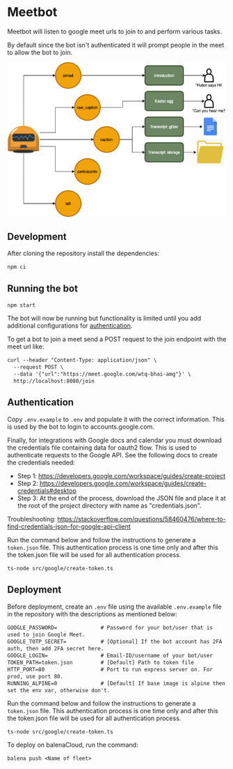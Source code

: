 # Meetbot 

Meetbot will listen to google meet urls to join to and perform various tasks.

By default since the bot isn't authenticated it will prompt people in the meet to allow the bot to join.

![](img/diagram.drawio.png)

## Development

After cloning the repository install the dependencies:

```
npm ci
```

## Running the bot 

```
npm start
```

The bot will now be running but functionality is limited until you add additional configurations for [authentication](#authentication).

To get a bot to join a meet send a POST request to the join endpoint with the meet url like:

```
curl --header "Content-Type: application/json" \
  --request POST \
  --data '{"url":"https://meet.google.com/wtq-bhai-amg"}' \
  http://localhost:8080/join
```

## Authentication

Copy `.env.example` to `.env` and populate it with the correct information. This is used by the bot to login to accounts.google.com.

Finally, for integrations with Google docs and calendar you must download the credentials file containing data for oauth2 flow. This is used to authenticate requests to the Google API. See the following docs to create the credentials needed:

- Step 1: https://developers.google.com/workspace/guides/create-project
- Step 2: https://developers.google.com/workspace/guides/create-credentials#desktop
- Step 3: At the end of the process, download the JSON file and place it at the root of the project directory with name as "credentials.json".

Troubleshooting: https://stackoverflow.com/questions/58460476/where-to-find-credentials-json-for-google-api-client

Run the command below and follow the instructions to generate a `token.json` file. This authentication process is one time only and after this the token.json file will be used for all authentication process. 

```
ts-node src/google/create-token.ts
```

## Deployment

Before deployment, create an `.env` file using the available `.env.example` file in the repository with the descriptions as mentioned below:

```
GOOGLE_PASSWORD=              # Password for your bot/user that is used to join Google Meet. 
GOOGLE_TOTP_SECRET=           # [Optional] If the bot account has 2FA auth, then add 2FA secret here.
GOOGLE_LOGIN=                 # Email-ID/username of your bot/user
TOKEN_PATH=token.json         # [Default] Path to token file 
HTTP_PORT=80                  # Port to run express server on. For prod, use port 80.
RUNNING_ALPINE=0              # [Default] If base image is alpine then set the env var, otherwise don't. 
```

Run the command below and follow the instructions to generate a `token.json` file. This authentication process is one time only and after this the token.json file will be used for all authentication process. 

```
ts-node src/google/create-token.ts
```

To deploy on balenaCloud, run the command:

```
balena push <Name of fleet>
```
